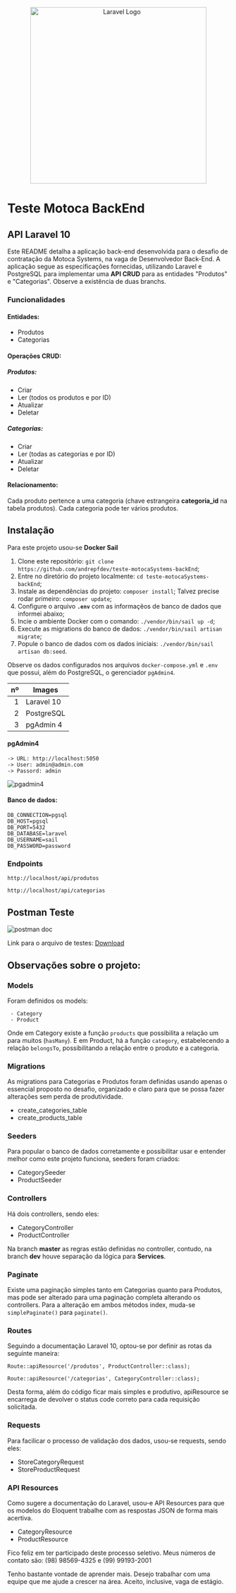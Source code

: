 <p align="center"><a href="https://laravel.com" target="_blank"><img src="https://raw.githubusercontent.com/laravel/art/master/logo-lockup/5%20SVG/2%20CMYK/1%20Full%20Color/laravel-logolockup-cmyk-red.svg" width="400" alt="Laravel Logo"></a></p>


# Teste Motoca BackEnd
## API Laravel 10

Este README detalha a aplicação back-end desenvolvida para o desafio de contratação da Motoca Systems, na vaga de Desenvolvedor Back-End. A aplicação segue as especificações fornecidas, utilizando Laravel e PostgreSQL para implementar uma **API CRUD** para as entidades "Produtos" e "Categorias". Observe a existência de duas branchs.

### Funcionalidades

#### Entidades:
- Produtos
- Categorias

#### Operações CRUD:    
##### Produtos:
- Criar
- Ler (todos os produtos e por ID)
- Atualizar
- Deletar
   
##### Categorias:
- Criar
- Ler (todas as categorias e por ID)
- Atualizar
- Deletar

#### Relacionamento:

Cada produto pertence a uma categoria (chave estrangeira **categoria_id** na tabela produtos).
Cada categoria pode ter vários produtos.    

## Instalação

Para este projeto usou-se **Docker Sail**

1.  Clone este repositório: `git clone https://github.com/andrepfdev/teste-motocaSystems-backEnd`;
2.  Entre no diretório do projeto localmente: `cd teste-motocaSystems-backEnd`;
3.  Instale as dependências do projeto: `composer install`; Talvez precise rodar primeiro: `composer update`;
4.  Configure o arquivo **`.env`** com as informaçẽos de banco de dados que informei abaixo;
5.  Incie o ambiente Docker com o comando: `./vendor/bin/sail up -d`;
6.  Execute as migrations do banco de dados: `./vendor/bin/sail artisan migrate`;
7.  Popule o banco de dados com os dados iniciais: `./vendor/bin/sail artisan db:seed`.

Observe os dados configurados nos arquivos `docker-compose.yml` e `.env` que possui, além do PostgreSQL, o gerenciador `pgAdmin4`.

|  nº  | Images     |
|-----:|------------|
|     1| Laravel 10 |
|     2| PostgreSQL |
|     3| pgAdmin 4  |

#### pgAdmin4
    -> URL: http://localhost:5050
    -> User: admin@admin.com
    -> Passord: admin

![pgadmin4](https://github.com/andrepfdev/teste-motocaSystems-backEnd/assets/49399742/f74ba3dc-fb2d-4a76-bcb8-e7c77a2606bc)

#### Banco de dados:
    DB_CONNECTION=pgsql
    DB_HOST=pgsql
    DB_PORT=5432
    DB_DATABASE=laravel
    DB_USERNAME=sail
    DB_PASSWORD=password

### Endpoints
    
```
http://localhost/api/produtos

http://localhost/api/categorias
```

## Postman Teste

![postman doc](https://github.com/andrepfdev/teste-motocaSystems-backEnd/assets/49399742/7d46c864-acb8-4c62-92e2-c4248f18b9ef)

Link para o arquivo de testes: <a href="https://drive.google.com/file/d/1kvp6Ztr2UTurF2-JYouufn83pWGMgyax/view?usp=sharing" target="_blank"> Download </a>

## Observações sobre o projeto:

### Models
Foram definidos os models:
```
 - Category
 - Product
```
Onde em Category existe a função `products` que possibilita a relação um para muitos (`hasMany`). E em Product, há a função `category`, estabelecendo a relação `belongsTo`, possibilitando a relação entre o produto e a categoria.

### Migrations
As migrations para Categorias e Produtos foram definidas usando apenas o essencial proposto no desafio, organizado e claro para que se possa fazer alterações sem perda de produtividade.

 - create_categories_table
 - create_products_table

### Seeders
Para popular o banco de dados corretamente e possibilitar usar e entender melhor como este projeto funciona, seeders foram criados:

 - CategorySeeder
 - ProductSeeder

### Controllers
Há dois controllers, sendo eles:

 - CategoryController
 - ProductController

Na branch **master** as regras estão definidas no controller, contudo, na branch **dev** houve separação da lógica para **Services**.

### Paginate
Existe uma paginação simples tanto em Categorias quanto para Produtos, mas pode ser alterado para uma paginação completa alterando os controllers.
Para a alteração em ambos métodos index, muda-se `simplePaginate()` para `paginate()`.

### Routes
Seguindo a documentação Laravel 10, optou-se por definir as rotas da seguinte maneira:

 `Route::apiResource('/produtos', ProductController::class);`
 
 `Route::apiResource('/categorias', CategoryController::class);`

Desta forma, além do código ficar mais simples e produtivo, apiResource se encarrega de devolver o status code correto para cada requisição solicitada.

### Requests
Para facilicar o processo de validação dos dados, usou-se requests, sendo eles:

 - StoreCategoryRequest
 - StoreProductRequest

### API Resources
Como sugere a documentação do Laravel, usou-e API Resources para que os modelos do Eloquent trabalhe com as respostas JSON de forma mais acertiva.

 - CategoryResource
 - ProductResource

Fico feliz em ter participado deste processo seletivo. Meus números de contato são: (98) 98569-4325 e (99) 99193-2001

Tenho bastante vontade de aprender mais. Desejo trabalhar com uma equipe que me ajude a crescer na área. Aceito, inclusive, vaga de estágio.